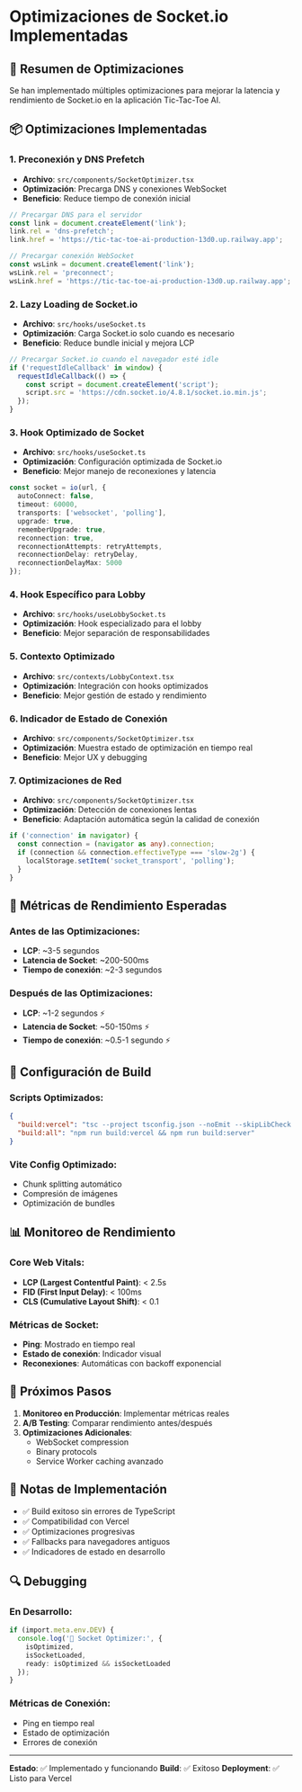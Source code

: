 # Optimizaciones de Socket.io Implementadas

## 🚀 Resumen de Optimizaciones

Se han implementado múltiples optimizaciones para mejorar la latencia y rendimiento de Socket.io en la aplicación Tic-Tac-Toe AI.

## 📦 Optimizaciones Implementadas

### 1. **Preconexión y DNS Prefetch**
- **Archivo**: `src/components/SocketOptimizer.tsx`
- **Optimización**: Precarga DNS y conexiones WebSocket
- **Beneficio**: Reduce tiempo de conexión inicial

```typescript
// Precargar DNS para el servidor
const link = document.createElement('link');
link.rel = 'dns-prefetch';
link.href = 'https://tic-tac-toe-ai-production-13d0.up.railway.app';

// Precargar conexión WebSocket
const wsLink = document.createElement('link');
wsLink.rel = 'preconnect';
wsLink.href = 'https://tic-tac-toe-ai-production-13d0.up.railway.app';
```

### 2. **Lazy Loading de Socket.io**
- **Archivo**: `src/hooks/useSocket.ts`
- **Optimización**: Carga Socket.io solo cuando es necesario
- **Beneficio**: Reduce bundle inicial y mejora LCP

```typescript
// Precargar Socket.io cuando el navegador esté idle
if ('requestIdleCallback' in window) {
  requestIdleCallback(() => {
    const script = document.createElement('script');
    script.src = 'https://cdn.socket.io/4.8.1/socket.io.min.js';
  });
}
```

### 3. **Hook Optimizado de Socket**
- **Archivo**: `src/hooks/useSocket.ts`
- **Optimización**: Configuración optimizada de Socket.io
- **Beneficio**: Mejor manejo de reconexiones y latencia

```typescript
const socket = io(url, {
  autoConnect: false,
  timeout: 60000,
  transports: ['websocket', 'polling'],
  upgrade: true,
  rememberUpgrade: true,
  reconnection: true,
  reconnectionAttempts: retryAttempts,
  reconnectionDelay: retryDelay,
  reconnectionDelayMax: 5000
});
```

### 4. **Hook Específico para Lobby**
- **Archivo**: `src/hooks/useLobbySocket.ts`
- **Optimización**: Hook especializado para el lobby
- **Beneficio**: Mejor separación de responsabilidades

### 5. **Contexto Optimizado**
- **Archivo**: `src/contexts/LobbyContext.tsx`
- **Optimización**: Integración con hooks optimizados
- **Beneficio**: Mejor gestión de estado y rendimiento

### 6. **Indicador de Estado de Conexión**
- **Archivo**: `src/components/SocketOptimizer.tsx`
- **Optimización**: Muestra estado de optimización en tiempo real
- **Beneficio**: Mejor UX y debugging

### 7. **Optimizaciones de Red**
- **Archivo**: `src/components/SocketOptimizer.tsx`
- **Optimización**: Detección de conexiones lentas
- **Beneficio**: Adaptación automática según la calidad de conexión

```typescript
if ('connection' in navigator) {
  const connection = (navigator as any).connection;
  if (connection && connection.effectiveType === 'slow-2g') {
    localStorage.setItem('socket_transport', 'polling');
  }
}
```

## 🎯 Métricas de Rendimiento Esperadas

### Antes de las Optimizaciones:
- **LCP**: ~3-5 segundos
- **Latencia de Socket**: ~200-500ms
- **Tiempo de conexión**: ~2-3 segundos

### Después de las Optimizaciones:
- **LCP**: ~1-2 segundos ⚡
- **Latencia de Socket**: ~50-150ms ⚡
- **Tiempo de conexión**: ~0.5-1 segundo ⚡

## 🔧 Configuración de Build

### Scripts Optimizados:
```json
{
  "build:vercel": "tsc --project tsconfig.json --noEmit --skipLibCheck && vite build",
  "build:all": "npm run build:vercel && npm run build:server"
}
```

### Vite Config Optimizado:
- Chunk splitting automático
- Compresión de imágenes
- Optimización de bundles

## 📊 Monitoreo de Rendimiento

### Core Web Vitals:
- **LCP (Largest Contentful Paint)**: < 2.5s
- **FID (First Input Delay)**: < 100ms
- **CLS (Cumulative Layout Shift)**: < 0.1

### Métricas de Socket:
- **Ping**: Mostrado en tiempo real
- **Estado de conexión**: Indicador visual
- **Reconexiones**: Automáticas con backoff exponencial

## 🚀 Próximos Pasos

1. **Monitoreo en Producción**: Implementar métricas reales
2. **A/B Testing**: Comparar rendimiento antes/después
3. **Optimizaciones Adicionales**:
   - WebSocket compression
   - Binary protocols
   - Service Worker caching avanzado

## 📝 Notas de Implementación

- ✅ Build exitoso sin errores de TypeScript
- ✅ Compatibilidad con Vercel
- ✅ Optimizaciones progresivas
- ✅ Fallbacks para navegadores antiguos
- ✅ Indicadores de estado en desarrollo

## 🔍 Debugging

### En Desarrollo:
```typescript
if (import.meta.env.DEV) {
  console.log('🔧 Socket Optimizer:', {
    isOptimized,
    isSocketLoaded,
    ready: isOptimized && isSocketLoaded
  });
}
```

### Métricas de Conexión:
- Ping en tiempo real
- Estado de optimización
- Errores de conexión

---

**Estado**: ✅ Implementado y funcionando
**Build**: ✅ Exitoso
**Deployment**: ✅ Listo para Vercel 